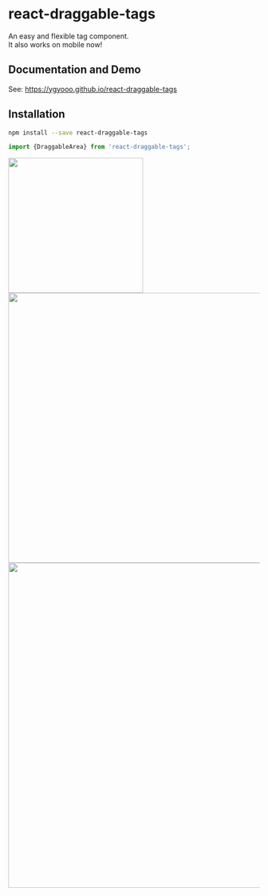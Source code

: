 # react-draggable-tags
An easy and flexible tag component.       
It also works on mobile now!

## Documentation and Demo
See: https://ygyooo.github.io/react-draggable-tags

## Installation
```sh
npm install --save react-draggable-tags
```

```js
import {DraggableArea} from 'react-draggable-tags';
```

<img src="https://github.com/YGYOOO/react-draggable-tags/raw/master/imgs/AddAddDelete.gif" width="270">
<img src="https://github.com/YGYOOO/react-draggable-tags/raw/master/imgs/CrossAreaDrag.gif" width="540">
<img src="https://github.com/YGYOOO/react-draggable-tags/raw/master/imgs/TagsInTags.gif" width="650">

